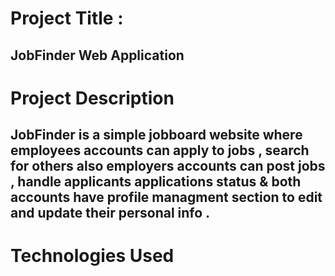 # Project Title :
## JobFinder Web Application

# Project Description
## JobFinder is a simple jobboard website where employees accounts can apply to jobs , search for others also employers accounts can post jobs , handle applicants applications status & both accounts have profile managment section to edit and update their personal info .

# Technologies Used

